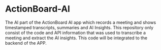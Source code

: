 # ActionBoard-AI
The AI part of the ActionBoard AI app which records a meeting and shows timestamped transcripts, summaries and AI Insights. This repository only consist of the code and API information that was used to transcribe a meeting and extract the AI insights. This code will be integrated to the backend of the APP.
